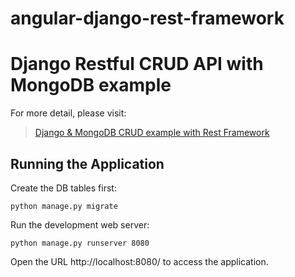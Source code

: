 # angular-django-rest-framework
# Django Restful CRUD API with MongoDB example

For more detail, please visit:
> [Django & MongoDB CRUD example with Rest Framework](https://bezkoder.com/django-mongodb-crud-rest-framework/)

## Running the Application

Create the DB tables first:
```
python manage.py migrate
```
Run the development web server:
```
python manage.py runserver 8080
```
Open the URL http://localhost:8080/ to access the application.